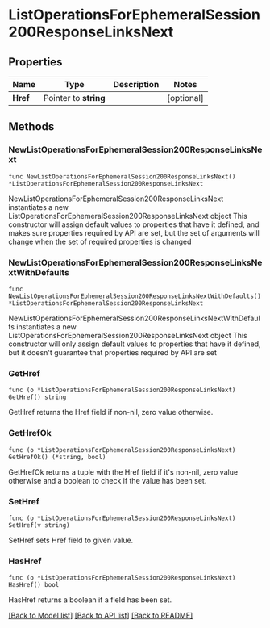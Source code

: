 # ListOperationsForEphemeralSession200ResponseLinksNext

## Properties

Name | Type | Description | Notes
------------ | ------------- | ------------- | -------------
**Href** | Pointer to **string** |  | [optional] 

## Methods

### NewListOperationsForEphemeralSession200ResponseLinksNext

`func NewListOperationsForEphemeralSession200ResponseLinksNext() *ListOperationsForEphemeralSession200ResponseLinksNext`

NewListOperationsForEphemeralSession200ResponseLinksNext instantiates a new ListOperationsForEphemeralSession200ResponseLinksNext object
This constructor will assign default values to properties that have it defined,
and makes sure properties required by API are set, but the set of arguments
will change when the set of required properties is changed

### NewListOperationsForEphemeralSession200ResponseLinksNextWithDefaults

`func NewListOperationsForEphemeralSession200ResponseLinksNextWithDefaults() *ListOperationsForEphemeralSession200ResponseLinksNext`

NewListOperationsForEphemeralSession200ResponseLinksNextWithDefaults instantiates a new ListOperationsForEphemeralSession200ResponseLinksNext object
This constructor will only assign default values to properties that have it defined,
but it doesn't guarantee that properties required by API are set

### GetHref

`func (o *ListOperationsForEphemeralSession200ResponseLinksNext) GetHref() string`

GetHref returns the Href field if non-nil, zero value otherwise.

### GetHrefOk

`func (o *ListOperationsForEphemeralSession200ResponseLinksNext) GetHrefOk() (*string, bool)`

GetHrefOk returns a tuple with the Href field if it's non-nil, zero value otherwise
and a boolean to check if the value has been set.

### SetHref

`func (o *ListOperationsForEphemeralSession200ResponseLinksNext) SetHref(v string)`

SetHref sets Href field to given value.

### HasHref

`func (o *ListOperationsForEphemeralSession200ResponseLinksNext) HasHref() bool`

HasHref returns a boolean if a field has been set.


[[Back to Model list]](../README.md#documentation-for-models) [[Back to API list]](../README.md#documentation-for-api-endpoints) [[Back to README]](../README.md)


